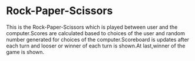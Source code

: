 # Rock-Paper-Scissors
This is the Rock-Paper-Scissors which is played between user and the computer.Scores are calculated based to choices of the user and random number generated for choices of the computer.Scoreboard is updates after each turn and looser or winner of each turn is shown.At last,winner of the game is shown.
